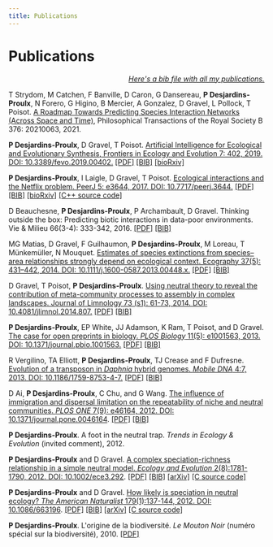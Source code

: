 ```yaml
---
title: Publications
---
```


<h1>Publications</h1>

<p style='text-align: right'><a href='files/desjardins-proulx.bib'><i>Here's a bib file with all my publications.</i></a></p>

<div class='publications'>

  <p>
    T Strydom, M Catchen, F Banville, D Caron, G Dansereau, <b>P Desjardins-Proulx</b>, N Forero, G Higino, B Mercier, A Gonzalez, D Gravel, L Pollock, T Poisot.
    <a href='https://royalsocietypublishing.org/doi/pdf/10.1098/rstb.2021.0063/'><span class='bold myblue'>A Roadmap Towards Predicting Species Interaction Networks (Across Space and Time)</span></a>, Philosophical Transactions of the Royal Society B 376: 20210063, 2021.
  </p>

  <p>
    <b>P Desjardins-Proulx</b>, D Gravel, T Poisot. <a href='http://dx.doi.org/10.3389/fevo.2019.00402'><span class='bold myblue'>Artificial Intelligence for Ecological and Evolutionary Synthesis</span>, Frontiers in Ecology and Evolution 7: 402, 2019.
    DOI: 10.3389/fevo.2019.00402.</a>
    <a href='files/desjardins-proulx_2019.pdf'>[PDF]</a>
    <a href='files/desjardins-proulx_2019.bib'>[BIB]</a>
    <a href='https://www.biorxiv.org/content/10.1101/161125v5'>[bioRxiv]</a>
  </p>

  <p>
    <b>P Desjardins-Proulx</b>, I Laigle, D Gravel, T Poisot. <a href='http://dx.doi.org/10.7717/peerj.3644'><span class='bold myblue'>Ecological interactions and the Netflix problem</span>. PeerJ 5: e3644, 2017.
    DOI: 10.7717/peerj.3644.</a>
    <a href='files/desjardins-proulx_2017.pdf'>[PDF]</a>
    <a href='files/desjardins-proulx_2017.bib'>[BIB]</a>
    <a href='https://www.biorxiv.org/content/10.1101/089771v2'>[bioRxiv]</a>
    <a href='https://github.com/PhDP/EcoInter'>[C++ source code]</a>
  </p>

  <p>
    D Beauchesne, <b>P Desjardins-Proulx</b>, P Archambault, D Gravel. <span class='bold myblue'>Thinking outside the box: Predicting biotic interactions in data-poor environments</span>. Vie &amp; Milieu 66(3-4): 333-342, 2016.
    <a href='files/beauchesne_2016.pdf'>[PDF]</a>
    <a href='files/beauchesne_2016.bib'>[BIB]</a>
  </p>

  <p>
    MG Matias, D Gravel, F Guilhaumon, <b>P Desjardins-Proulx</b>, M Loreau, T Münkemüller, N Mouquet. <a href='http://dx.doi.org/10.1111/j.1600-0587.2013.00448.x'><span class='bold myblue'>Estimates of species extinctions from species–area relationships strongly depend on ecological context</span>. Ecography 37(5): 431–442, 2014.
    DOI: 10.1111/j.1600-0587.2013.00448.x.</a>
    <a href='files/matias_2014.pdf'>[PDF]</a>
    <a href='files/matias_2014.bib'>[BIB]</a>
  </p>

  <p>
    D Gravel, T Poisot, <b>P Desjardins-Proulx</b>. <a href='http://dx.doi.org/10.4081/jlimnol.2014.807'><span class='bold myblue'>Using neutral theory to reveal the contribution of meta-community processes to assembly in complex landscapes</span>. Journal of Limnology 73 (s1): 61-73, 2014.
    DOI: 10.4081/jlimnol.2014.807.</a>
    <a href='files/gravel_2014.pdf'>[PDF]</a>
    <a href='files/gravel_2014.bib'>[BIB]</a>
  </p>

  <p>
    <b>P Desjardins-Proulx</b>, EP White, JJ Adamson, K Ram, T Poisot, and D Gravel. <a href='http://dx.doi.org/10.1371/journal.pbio.1001563'><span class='bold myblue'>The case for open preprints in biology</span>. <i>PLOS Biology</i> 11(5): e1001563, 2013.
    DOI: 10.1371/journal.pbio.1001563.</a>
    <a href='files/desjardins-proulx_2013.pdf'>[PDF]</a>
    <a href='files/desjardins-proulx_2013.bib'>[BIB]</a>
  </p>

  <p>
    R Vergilino, TA Elliott, <b>P Desjardins-Proulx</b>, TJ Crease and F Dufresne. <a href='http://dx.doi.org/10.1186/1759-8753-4-7'><span class='bold myblue'>Evolution of a transposon in <i>Daphnia</i> hybrid genomes</span>. <i>Mobile DNA</i> 4:7, 2013.
    DOI: 10.1186/1759-8753-4-7.</a>
    <a href='files/vergilino_2013.pdf'>[PDF]</a>
    <a href='files/vergilino_2013.bib'>[BIB]</a>
  </p>

  <p>
    D Ai, <b>P Desjardins-Proulx</b>, C Chu, and G Wang. <a href='http://dx.doi.org/10.1371/journal.pone.0046164'><span class='bold myblue'>The influence of immigration and dispersal limitation on the repeatability of niche and neutral communities</span>. <i>PLOS ONE</i> 7(9): e46164, 2012.
    DOI: 10.1371/journal.pone.0046164</a>.
    <a href='files/ai_2012.pdf'>[PDF]</a>
    <a href='files/ai_2012.bib'>[BIB]</a>
  </p>

  <p>
    <b>P Desjardins-Proulx</b>. <span class='bold myblue'>A foot in the neutral trap</span>. <i>Trends in Ecology & Evolution</i> (invited comment), 2012.
  </p>

  <p>
    <b>P Desjardins-Proulx</b> and D Gravel. <a href='http://dx.doi.org/10.1002/ece3.292'><span class='bold myblue'>A complex speciation-richness relationship in a simple neutral model</span>. <i>Ecology and Evolution</i> 2(8):1781-1790, 2012.
    DOI: 10.1002/ece3.292</a>.
    <a href='files/desjardins-proulx_2012b.pdf'>[PDF]</a>
    <a href='files/desjardins-proulx_2012b.bib'>[BIB]</a>
    <a href='https://arxiv.org/abs/1203.3884'>[arXiv]</a>
    <a href='https://github.com/PhDP/origin'>[C source code]</a>
  </p>

  <p>
    <b>P Desjardins-Proulx</b> and D Gravel. <a href='http://dx.doi.org/10.1086/663196'><span class='bold myblue'>How likely is speciation in neutral ecology?</span> <i>The American Naturalist</i> 179(1):137-144, 2012.
    DOI: 10.1086/663196</a>.
    <a href='files/desjardins-proulx_2012a.pdf'>[PDF]</a>
    <a href='files/desjardins-proulx_2012a.bib'>[BIB]</a>
    <a href='http://arxiv.org/abs/1102.2634'>[arXiv]</a>
    <a href='https://github.com/PhDP/origin'>[C source code]</a>
  </p>

  <p>
    <b>P Desjardins-Proulx</b>. <span class='bold myblue'>L'origine de la biodiversité</span>. <i>Le Mouton Noir</i> (numéro spécial sur la biodiversité), 2010.
    <a href="files/desjardins-proulx_2010.pdf">[PDF]</a>
  </p>

</div>
